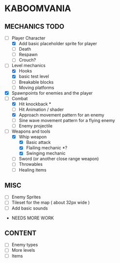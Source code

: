 # KABOOMVANIA


## MECHANICS TODO

- [ ] Player Character
    - [x] Add basic placeholder sprite for player
    - [ ] Death
    - [ ] Respawn
    - [ ] Crouch?
- [ ] Level mechanics
    - [x] Hooks
    - [x] basic test level
    - [ ] Breakable blocks
    - [ ] Moving platforms
- [x] Spawnpoints for enemies and the player
- [ ] Combat
    - [x] Hit knockback *
    - [ ] Hit Animation / shader
    - [x] Approach movement pattern for an enemy
    - [ ] Sine wave movement pattern for a flying enemy
    - [ ] Enemy projectile
- [ ] Weapons and tools
    - [x] Whip weapon
        - [x] Basic attack
        - [x] Flailing mechanic *? 
        - [x] Swinging mechanic
    - [ ] Sword (or another close range weapon)
    - [ ] Throwables
    - [ ] Healing items

## MISC
- [ ] Enemy Sprites
- [ ] Tileset for the map ( about 32px wide )
- [ ] Add basic sounds

* NEEDS MORE WORK

## CONTENT
- [ ] Enemy types
- [ ] More levels
- [ ] Items
